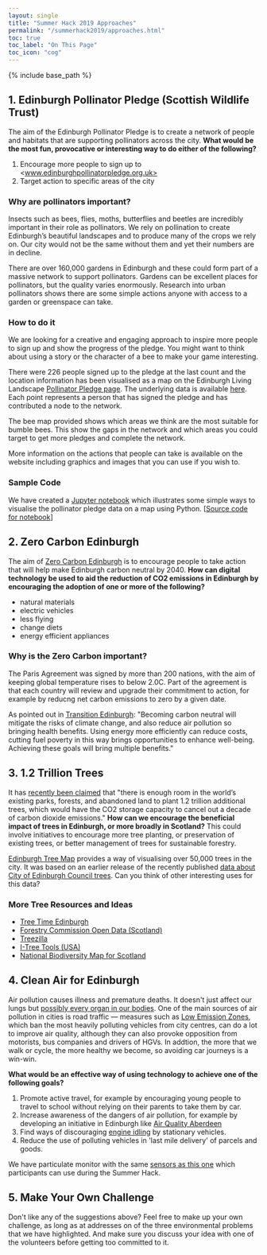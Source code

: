 ```yaml
---
layout: single
title: "Summer Hack 2019 Approaches"
permalink: "/summerhack2019/approaches.html"
toc: true
toc_label: "On This Page"
toc_icon: "cog"
---
```

{% include base_path %}


## 1. Edinburgh Pollinator Pledge (Scottish Wildlife Trust)

The aim of the Edinburgh Pollinator Pledge is to create a network of people and habitats that are supporting pollinators across the city. **What would be the most fun, provocative or interesting way to do either of the following?**

1.	Encourage more people to sign up to <www.edinburghpollinatorpledge.org.uk>
2.	Target action to specific areas of the city

### Why are pollinators important?

Insects such as bees, flies, moths, butterflies and beetles are incredibly important in their role as pollinators. We rely on pollination to create Edinburgh’s beautiful landscapes and to produce many of the crops we rely on. Our city would not be the same without them and yet their numbers are in decline. 

There are over 160,000 gardens in Edinburgh and these could form part of a massive network to support pollinators. Gardens can be excellent places for pollinators, but the quality varies enormously. Research into urban pollinators shows there are some simple actions anyone with access to a garden or greenspace can take.

### How to do it 

We are looking for a creative and engaging approach to inspire more people to sign up and show the progress of the pledge. You might want to think about using a story or the character of a bee to make your game interesting.

There were 226 people signed up to the pledge at the last count and the location information has been visualised as a map  on the Edinburgh Living Landscape [Pollinator Pledge page](https://edinburghlivinglandscape.org.uk/pollinatorpledge/).  The underlying data is available [here](https://github.com/prewired/workshops/tree/master/data/processed). Each point represents a person that has signed the pledge and has contributed a node to the network. 

The bee map provided shows which areas we think are the most suitable for bumble bees. This show the gaps in the network and which areas you could target to get more pledges and complete the network. 

More information on the actions that people can take is available on the website including graphics and images that you can use if you wish to. 

### Sample Code

We have created a [Jupyter notebook](https://nbviewer.jupyter.org/github/prewired/workshops/blob/master/notebooks/swt.ipynb) which illustrates some simple ways to visualise the pollinator pledge data on a map using Python. [[Source code for notebook](https://github.com/prewired/workshops/blob/master/notebooks/swt.ipynb)]

## 2. Zero Carbon Edinburgh

The aim of [Zero Carbon Edinburgh](https://zerocarbonedinburgh.wordpress.com) is to encourage people to take action that will help make Edinburgh carbon neutral by 2040. **How can digital technology be used to aid the reduction of CO2 emissions in Edinburgh by encouraging the adoption of one or more of the following?**

* natural materials
* electric vehicles
* less flying
* change diets
* energy efficient appliances

### Why is the Zero Carbon important?

The Paris Agreement was signed by more than 200 nations, with the aim of keeping global temperature rises to below 2.0C. Part of the agreement is that each country will review and upgrade their commitment to action, for example by reducng net carbon emissions to zero by a given date. 

As pointed out in [Transition Edinburgh](https://transitionedinburgh.org.uk): "Becoming carbon neutral will mitigate the risks of climate change, and also reduce air pollution so bringing health benefits. Using energy more efficiently can reduce costs, cutting fuel poverty in this way brings opportunities to enhance well-being. Achieving these goals will bring multiple benefits."  

## 3. 1.2 Trillion Trees 

It has [recently been claimed](https://e360.yale.edu/digest/planting-1-2-trillion-trees-could-cancel-out-a-decade-of-co2-emissions-scientists-find) that "there is enough room in the world’s existing parks, forests, and abandoned land to plant 1.2 trillion additional trees, which would have the CO2 storage capacity to cancel out a decade of carbon dioxide emissions." **How can we encourage the beneficial impact of trees in Edinburgh, or more broadly in Scotland?** This could involve initiatives to encourage more tree planting, or preservation of existing trees, or better management of trees for sustainable forestry.

 [Edinburgh Tree Map](http://edinburghtreemap.org) provides a way of visualising over 50,000 trees in the city. It was based on an earlier release of the recently published [data about City of Edinburgh Council trees](https://data.edinburghopendata.info/dataset/edinburgh-council-trees-dataset). Can you think of other interesting uses for this data?

### More Tree Resources and Ideas

* [Tree Time Edinburgh](https://edinburghlivinglandscape.org.uk/project/tree-time-edinburgh/)
* [Forestry Commission Open Data (Scotland)](http://data-forestry.opendata.arcgis.com/search?tags=Scotland)
* [Treezilla](http://www.treezilla.org)
* [I-Tree Tools (USA)](https://www.itreetools.org)
* [National Biodiversity Map for Scotland](https://scotland.nbnatlas.org)



## 4. Clean Air for Edinburgh

Air pollution causes illness and premature deaths. It doesn't just affect our lungs but [possibly every organ in our bodies](https://www.theguardian.com/environment/ng-interactive/2019/may/17/air-pollution-may-be-damaging-every-organ-and-cell-in-the-body-finds-global-review). One of the main sources of air pollution in cities is road traffic &mdash; measures such as [Low Emission Zones](http://www.edinburgh.gov.uk/connectingplaces/info/8/about_the_low_emission_zone/16/low_emission_zones), which ban the most heavily polluting vehicles from city centres, can do a lot to improve air quality, although they can also provoke opposition from motorists, bus companies and drivers of HGVs. In addtion, the more that we walk or cycle, the more healthy we become, so avoiding car journeys is a win-win. 

**What would be an effective way of using technology to achieve one of the following goals?**

1. Promote active travel, for example by encouraging young people to travel to school without relying on their parents to take them by car.
2. Increase awareness of the dangers of air pollution, for example by developing an initiative in Edinburgh like [Air Quality Aberdeen](https://www.airaberdeen.org)
3. Find ways of discouraging [engine idling](http://www.campaignforcleanair.org/myths-and-facts.html) by stationary vehicles.
3. Reduce the use of polluting vehicles in 'last mile delivery' of parcels and goods.

We have particulate monitor with the same [sensors as this one](https://www.airaberdeen.org/sensors/) which participants can use during the Summer Hack.


## 5. Make Your Own Challenge

Don't like any of the suggestions above? Feel free to make up your own challenge, as long as at addresses on of  the three environmental problems that we have highlighted. And make sure you discuss your idea with one of the volunteers before getting too committed to it.



